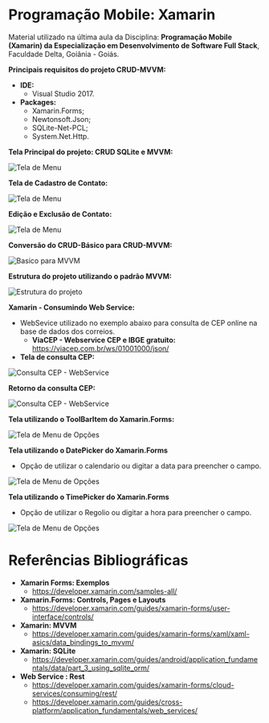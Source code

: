 # Programação Mobile: Xamarin

Material utilizado na última aula da Disciplina: **Programação Mobile (Xamarin) da Especialização em Desenvolvimento de Software Full Stack**, Faculdade Delta, Goiânia - Goiás.
 
**Principais requisitos do projeto CRUD-MVVM:**
* **IDE:**
  * Visual Studio 2017.
* **Packages:**
  * Xamarin.Forms;
  * Newtonsoft.Json;
  * SQLite-Net-PCL;
  * System.Net.Http.

**Tela Principal do projeto: CRUD SQLite e MVVM:**

![Tela de Menu](CrudMVVM/Imagens/PageMenu.jpg)

**Tela de Cadastro de Contato:**

![Tela de Menu](CrudMVVM/Imagens/PageContato.JPG)

**Edição e Exclusão de Contato:**

![Tela de Menu](CrudMVVM/Imagens/PageContatoEditarExcluir.JPG)

**Conversão do **CRUD-Básico** para **CRUD-MVVM**:**

![Basico para MVVM](CrudMVVM/Imagens/BasicoParaMVVM.JPG)

**Estrutura do projeto utilizando o padrão MVVM:**

![Estrutura do projeto](CrudMVVM/Imagens/EstruturaDoProjeto.jpg)

**Xamarin - Consumindo Web Service:**
 
* WebSevice utilizado no exemplo abaixo para consulta de CEP online na base de dados dos correios.
  * **ViaCEP - Webservice CEP e IBGE gratuito:** https://viacep.com.br/ws/01001000/json/
* **Tela de consulta CEP:**

![Consulta CEP - WebService](CrudMVVM/Imagens/PageConsultaCEP2.JPG)

 **Retorno da consulta CEP:**

  ![Consulta CEP - WebService](CrudMVVM/Imagens/PageConsultaCEP.JPG)
  
 
**Tela utilizando o ToolBarItem do Xamarin.Forms:**

![Tela de Menu de Opções](CrudMVVM/Imagens/PageMenuOpcoes.JPG)

**Tela utilizando o DatePicker do Xamarin.Forms**

* Opção de utilizar o calendario ou digitar a data para preencher o campo.

![Tela de Menu de Opções](CrudMVVM/Imagens/PageDatePicker.JPG)

**Tela utilizando o TimePicker do Xamarin.Forms**

* Opção de utilizar o Regolio ou digitar a hora para preencher o campo.

![Tela de Menu de Opções](CrudMVVM/Imagens/PageTimePicker.JPG)

# Referências Bibliográficas

* **Xamarin Forms: Exemplos**
  * https://developer.xamarin.com/samples-all/
* **Xamarin.Forms: Controls, Pages e Layouts**
  * https://developer.xamarin.com/guides/xamarin-forms/user-interface/controls/
* **Xamarin: MVVM**
  * https://developer.xamarin.com/guides/xamarin-forms/xaml/xaml-asics/data_bindings_to_mvvm/
* **Xamarin: SQLite**
  * https://developer.xamarin.com/guides/android/application_fundamentals/data/part_3_using_sqlite_orm/
* **Web Service : Rest**
  * https://developer.xamarin.com/guides/xamarin-forms/cloud-services/consuming/rest/
  * https://developer.xamarin.com/guides/cross-platform/application_fundamentals/web_services/
  
  
